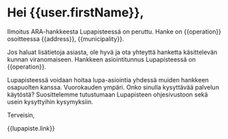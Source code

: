 # Hei {{user.firstName}},

Ilmoitus ARA-hankkeesta Lupapisteessä on peruttu. Hanke on {{operation}} osoitteessa {{address}}, {{municipality}}.

Jos haluat lisätietoja asiasta, ole hyvä ja ota yhteyttä hanketta käsittelevän kunnan viranomaiseen. Hankkeen asiointitunnus Lupapisteessä on {{operation}}.

Lupapisteessä voidaan hoitaa lupa-asiointia yhdessä muiden hankkeen osapuolten kanssa. Vuorokauden ympäri. Onko sinulla kysyttävää palvelun käytöstä? 
Suosittelemme tutustumaan Lupapisteen ohjesivustoon sekä usein kysyttyihin kysymyksiin.

Terveisin,

{{lupapiste.link}}
